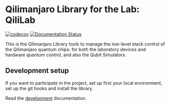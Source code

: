 # Qilimanjaro Library for the Lab: QiliLab

[![codecov](https://codecov.io/gh/qilimanjaro-tech/qililab/branch/main/graph/badge.svg?token=gSfTPmCeJw)](https://codecov.io/gh/qilimanjaro-tech/qililab)
[![Documentation Status](https://readthedocs.org/projects/qililab/badge/?version=latest)](https://qililab.readthedocs.io/en/latest/?badge=latest)

This is the Qilimanjaro Library tools to manage the low-level stack control of the Qilimanjaro quantum chips: for both the laboratory devices and hardware quantum control, and also the Qubit Simulators.

## Development setup

If you want to participate in the project, set up first your local environment, set up the git hooks and install the library.

Read the [development](./doc/DEVELOPMENT.md) documentation.
